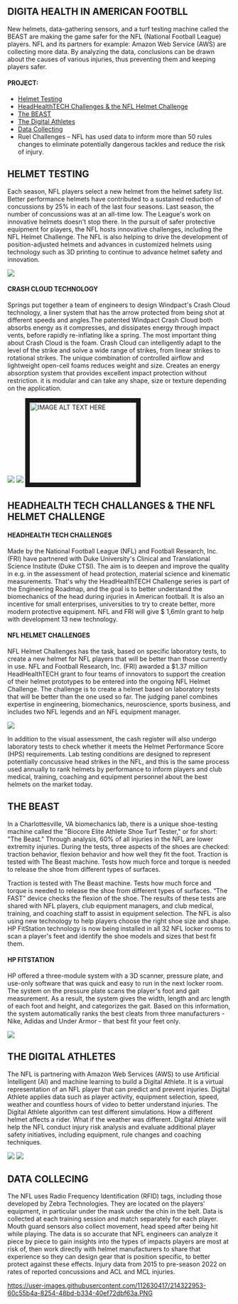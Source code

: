 ## <b>DIGITA HEALTH IN AMERICAN FOOTBLL</b> 
New helmets, data-gathering sensors, and a turf testing machine called the BEAST are making the game safer for the NFL (National Football League) players. NFL and its partners for example: Amazon Web Service (AWS) are collecting more data. By analyzing the data, conclusions can be drawn about the causes of various injuries, thus preventing them and keeping players safer.
#### PROJECT:
- [Helmet Testing](#HELMET-TESTING)
- [HeadHealthTECH Challenges & the NFL Helmet Challenge](#HEADHELTH-TECH-CHALLANGES-&-THE-NFL-HELMET-CHALLENGE)
- [The BEAST](#THE-BEAST)
- [The Digital Athletes](#THE-DIGITAL-ATHLETES)
- [Data Collecting](#DATA-COLLECTING) 
- Ruel Challenges – NFL has used data to inform more than 50 rules changes to eliminate potentially dangerous tackles and reduce the risk of injury.
## <b>HELMET TESTING</b>
Each season, NFL players select a new helmet from the helmet safety list. Better performance helmets have contributed to a sustained reduction of concussions by 25% in each of the last four seasons. Last season, the number of concussions was at an all-time low. The League's work on innovative helmets doesn't stop there. In the pursuit of safer protective equipment for players, the NFL hosts innovative challenges, including the NFL Helmet Challenge. The NFL is also helping to drive the development of position-adjusted helmets and advances in customized helmets using technology such as 3D printing to continue to advance helmet safety and innovation.  

<img src="https://user-images.githubusercontent.com/112630417/214016540-4ca0a2e7-4106-4b32-aad2-a73100af92c1.PNG">  

#### CRASH CLOUD TECHNOLOGY 
Springs put together a team of engineers to design Windpact's Crash Cloud technology, a liner system that has the arrow protected from being shot at different speeds and angles.The patented Windpact Crash Cloud both absorbs energy as it compresses, and dissipates energy through impact vents, before rapidly re-inflating like a spring. The most important thing about Crash Cloud is the foam. Crash Cloud can intelligently adapt to the level of the strike and solve a wide range of strikes, from linear strikes to rotational strikes. The unique combination of controlled airflow and lightweight open-cell foams reduces weight and size. Creates an energy absorption system that provides excellent impact protection without restriction. it is modular and can take any shape, size or texture depending on the application.  

<img src="https://user-images.githubusercontent.com/112630417/214017472-2171a871-bddb-4b3a-b109-1471d39e1b45.PNG">
<img src="https://user-images.githubusercontent.com/112630417/214017502-1b7d5574-1bac-4b4d-92e1-3b93cc6c3ae7.PNG">
<a href="https://www.youtube.com/watch?v=_gNSpk_Uc6o" target="_blank"><img src="https://www.youtube.com/watch?v=_gNSpk_Uc6o" alt="IMAGE ALT TEXT HERE" width="240" height="180" border="10" /></a>  

## <b>HEADHEALTH TECH CHALLANGES & THE NFL HELMET CHALLENGE</b>
#### HEADHEALTH TECH CHALLENGES
Made by the National Football League (NFL) and Football Research, Inc. (FRI) have partnered with Duke University's Clinical and Translational Science Institute (Duke CTSI). The aim is to deepen and improve the quality in e.g. in the assessment of head protection, material science and kinematic measurements. That's why the HeadHealthTECH Challenge series is part of the Engineering Roadmap, and the goal is to better understand the biomechanics of the head during injuries in American football. It is also an incentive for small enterprises, universities to try to create better, more modern protective equipment. NFL and FRI will give $ 1,6mln grant to help with development 13 new technology. 
#### NFL HELMET CHALLENGES
NFL Helmet Challenges has the task, based on specific laboratory tests, to create a new helmet for NFL players that will be better than those currently in use. NFL and Football Research, Inc. (FRI) awarded a $1.37 million HeadHealthTECH grant to four teams of innovators to support the creation of their helmet prototypes to be entered into the ongoing NFL Helmet Challenge. The challenge is to create a helmet based on laboratory tests that will be better than the one used so far. 
The judging panel combines expertise in engineering, biomechanics, neuroscience, sports business, and includes two NFL legends and an NFL equipment manager.  

<img src="https://user-images.githubusercontent.com/112630417/214034465-b0b696ab-b1fb-4738-ad02-b40189e911d8.png">  

In addition to the visual assessment, the cash register will also undergo laboratory tests to check whether it meets the Helmet Performance Score (HPS) requirements. Lab testing conditions are designed to represent potentially concussive head strikes in the NFL, and this is the same process used annually to rank helmets by performance to inform players and club medical, training, coaching and equipment personnel about the best helmets on the market today.
## <b>THE BEAST </b>
In a Charlottesville, VA biomechanics lab, there is a unique shoe-testing machine called the "Biocore Elite Athlete Shoe Turf Tester," or for short: "The Beast." 
Through analysis, 60% of all injuries in the NFL are lower extremity injuries. During the tests, three aspects of the shoes are checked: traction behavior, flexion behavior and how well they fit the foot. Traction is tested with The Beast machine. Tests how much force and torque is needed to release the shoe from different types of surfaces.  

Traction is tested with The Beast machine. Tests how much force and torque is needed to release the shoe from different types of surfaces. “The FAST” device checks the flexion of the shoe. The results of these tests are shared with NFL players, club equipment managers, and club medical, training, and coaching staff to assist in equipment selection. The NFL is also using new technology to help players choose the right shoe size and shape. HP FitStation technology is now being installed in all 32 NFL locker rooms to scan a player's feet and identify the shoe models and sizes that best fit them.
#### HP FITSTATION
HP offered a three-module system with a 3D scanner, pressure plate, and use-only software that was quick and easy to run in the next locker room. The system on the pressure plate scans the player's foot and gait measurement. As a result, the system gives the width, length and arc length of each foot and height, and categorizes the gait. Based on this information, the system automatically ranks the best cleats from three manufacturers - Nike, Adidas and Under Armor - that best fit your feet only.  

<img src="https://user-images.githubusercontent.com/112630417/214317967-637762c1-9caf-4e12-9638-c455cd404a6c.PNG">  

## <b>THE DIGITAL ATHLETES</b>
The NFL is partnering with Amazon Web Services (AWS) to use Artificial Intelligent (AI) and machine learning to build a Digital Athlete. It is a virtual representation of an NFL player that can predict and prevent injuries. Digital Athlete applies data such as player activity, equipment selection, speed, weather and countless hours of video to better understand injuries. The Digital Athlete algorithm can test different simulations. How a different helmet affects a rider. What if the weather was different. Digital Athlete will help the NFL conduct injury risk analysis and evaluate additional player safety initiatives, including equipment, rule changes and coaching techniques.  

<img src="https://user-images.githubusercontent.com/112630417/214320436-6211759a-290f-432e-aa6e-685f42fabd0a.PNG">
<img src="https://user-images.githubusercontent.com/112630417/214320471-57fdca3d-71e5-4a0c-97ba-9b03d2c59cfb.PNG">

## <b>DATA COLLECING</b>
The NFL uses Radio Frequency Identification (RFID) tags, including those developed by Zebra Technologies. They are located on the players' equipment, in particular under the mask under the chin in the belt. Data is collected at each training session and match separately for each player. Mouth guard sensors also collect movement, head speed after being hit while playing. The data is so accurate that NFL engineers can analyze it piece by piece to gain insights into the types of impacts players are most at risk of, then work directly with helmet manufacturers to share that experience so they can design gear that is position specific, to better protect against these effects. Injury data from 2015 to pre-season 2022 on rates of reported concussions and ACL and MCL injuries.  

https://user-images.githubusercontent.com/112630417/214322953-60c55b4a-8254-48bd-b334-40ef72dbf63a.PNG

